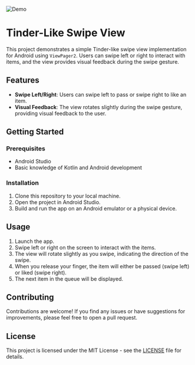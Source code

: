 ![Demo](
https://www.dropbox.com/scl/fi/3oe53gpvwm36kmgszecn6/swipe.gif?rlkey=tdqh5njbkhusoivu9x2yup6rz&st=dyhp72sx&dl=0
)

# Tinder-Like Swipe View

This project demonstrates a simple Tinder-like swipe view implementation for Android using `ViewPager2`. Users can swipe left or right to interact with items, and the view provides visual feedback during the swipe gesture.

## Features

- **Swipe Left/Right**: Users can swipe left to pass or swipe right to like an item.
- **Visual Feedback**: The view rotates slightly during the swipe gesture, providing visual feedback to the user.


## Getting Started

### Prerequisites

- Android Studio
- Basic knowledge of Kotlin and Android development

### Installation

1. Clone this repository to your local machine.
2. Open the project in Android Studio.
3. Build and run the app on an Android emulator or a physical device.

## Usage

1. Launch the app.
2. Swipe left or right on the screen to interact with the items.
3. The view will rotate slightly as you swipe, indicating the direction of the swipe.
4. When you release your finger, the item will either be passed (swipe left) or liked (swipe right).
5. The next item in the queue will be displayed.

## Contributing

Contributions are welcome! If you find any issues or have suggestions for improvements, please feel free to open a pull request.

## License

This project is licensed under the MIT License - see the [LICENSE](https://opensource.org/licenses/MIT) file for details.
